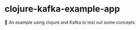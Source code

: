 # clojure-kafka-example-app
:construction: An example using clojure and Kafka to test out some concepts

